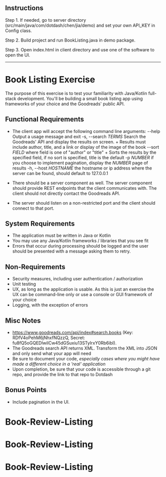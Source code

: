 
## Instructions ##
Step 1. If needed, go to server directory (src/main/java/com/dotdash/chen/jia/demo) and set your own API_KEY in Config class.

Step 2. Build project and run BookListing.java in demo package.

Step 3. Open index.html in client directory and use one of the software to open the UI.

---

# Book Listing Exercise #

The purpose of this exercise is to test your familiarity with Java/Kotlin full-stack development.  You'll be building a small book listing app using frameworks of your choice and the Goodreads' public API.

## Functional Requirements ##
* The client app will accept the following command line arguments:
    --help Output a usage message and exit
    -s, --search _TERMS_ Search the Goodreads' API and display the results on screen.
        + Results must include author, title, and a link or display of the image of the book
    --sort _FIELD_ where field is one of "author" or "title"
        + Sorts the results by the specified field, if no sort is specified, title is the default
    -p _NUMBER_ if you choose to implement pagination, display the _NUMBER_ page of results
    -h, --host _HOSTNAME_ the hostname or ip address where the server can be found, should default to 127.0.0.1

* There should be a server component as well. The server component should provide REST endpoints that the client
  communicates with. The client should not directly contact the Goodreads API.
* The server should listen on a non-restricted port and the client should connect to that port.

## System Requirements ##

* The application must be written in Java or Kotlin
* You may use any Java/Kotlin frameworks / libraries that you see fit
* Errors that occur during processing should be logged and the user should be presented with a message asking them to retry.

## Non-Requirements ##

* Security measures, including user authentication / authorization
* Unit testing
* UX, as long as the application is usable.  As this is just an exercise the UX can be command-line only or use a console or
  GUI framework of your choice
* Logging, with the exception of errors

## Misc Notes ##

* https://www.goodreads.com/api/index#search.books (Key: RDfV4oPehM6jNhxfNQzzQ, Secret: fu8fQ5oGQEDlwiICw45dGSuxiu13STyIrxY0Rb6ibI).
* The Goodreads search API returns XML. Transform the XML into JSON and only send what your app will need
* Be sure to document your code, _especially cases where you might have made a different choice in a 'real' application_
* Upon completion, be sure that your code is accessible through a git repo, and provide the link to that repo to Dotdash

## Bonus Points ##

* Include pagination in the UI.
# Book-Review-Listing
# Book-Review-Listing
# Book-Review-Listing
